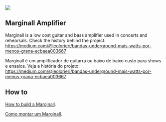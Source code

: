 <img src=https://cdn-images-1.medium.com/max/1600/1*zKaZ_KS7rOBgx786eZqCwA.jpeg>

## Marginall Amplifier

Marginall is a low cost guitar and bass amplifier used in concerts and rehearsals.
Check the history behind the project: https://medium.com/@leolorieri/bandas-underground-mais-watts-por-menos-grana-ecbaea003667

Marginall é um amplificador de guitarra ou baixo de baixo custo para shows e ensaios.
Veja a história do projeto: https://medium.com/@leolorieri/bandas-underground-mais-watts-por-menos-grana-ecbaea003667

## How to

[How to build a Marginall](https://github.com/lorieri/marginall/edit/master/how-to-en.md).

[Como montar um Marginall](https://github.com/lorieri/marginall/edit/master/how-to-pt.md).

